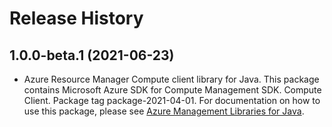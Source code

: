 # Release History

## 1.0.0-beta.1 (2021-06-23)

- Azure Resource Manager Compute client library for Java. This package contains Microsoft Azure SDK for Compute Management SDK. Compute Client. Package tag package-2021-04-01. For documentation on how to use this package, please see [Azure Management Libraries for Java](https://aka.ms/azsdk/java/mgmt).
